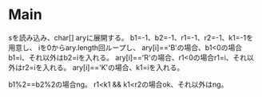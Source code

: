 # Main
sを読み込み、char[] aryに展開する。
b1=-1、b2=-1、r1=-1、r2=-1、k1=-1を用意し、
iを0からary.length回ループし、
ary[i]=='B'の場合、b1<0の場合b1=i、それ以外はb2=iを入れる。
ary[i]=='R'の場合、r1<0の場合r1=i、それ以外はr2=iを入れる。
ary[i]=='K'の場合、k1=iを入れる。

b1%2==b2%2の場合ng。
r1<k1 && k1<r2の場合ok、それ以外はng。
